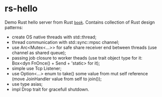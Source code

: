 # rs-hello
Demo Rust hello server from Rust [`book`](https://doc.rust-lang.org/book/ch20-00-final-project-a-web-server.html).
Contains collection of Rust design patterns:
 - create OS native threads with std::thread;
 - thread communication with std::sync::mpsc channel;
 - use Arc<Mutex<...>> for safe share receiver end between threads (use channel as shared queue);
 - passing job closure to worker theads (use trait object type for it: Box<dyn FnOnce() + Send + 'static> for it);
 - simple use Tcp Listener;
 - use Option<...> enum to take() some value from mut self reference (move JoinHandler value from self to join());
 - use type asias;
 - impl Drop trait for gracefull shutdown.
